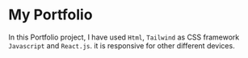 # My Portfolio
In this Portfolio project, I have used `Html`, `Tailwind` as CSS framework `Javascript` and `React.js`. it is responsive for other different devices.

